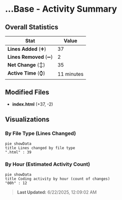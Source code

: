 # ...Base - Activity Summary 

## Overall Statistics

| Stat                   | Value                                                             |
| ---------------------- | ----------------------------------------------------------------- |
| **Lines Added** (➕)   | 37                                          |
| **Lines Removed** (➖) | 2                                        |
| **Net Change** (↕)    | 35                |
| **Active Time** (⌚)   | 11 minutes |


## Modified Files
- **index.html** (+37, -2)

## Visualizations

### By File Type (Lines Changed)

```mermaid
pie showData
title Lines changed by file type
".html" : 39
```

### By Hour (Estimated Activity Count)

```mermaid
pie showData
title Coding activity by hour (count of changes)
"00h" : 12
```


> **Last Updated:** 6/22/2025, 12:09:02 AM